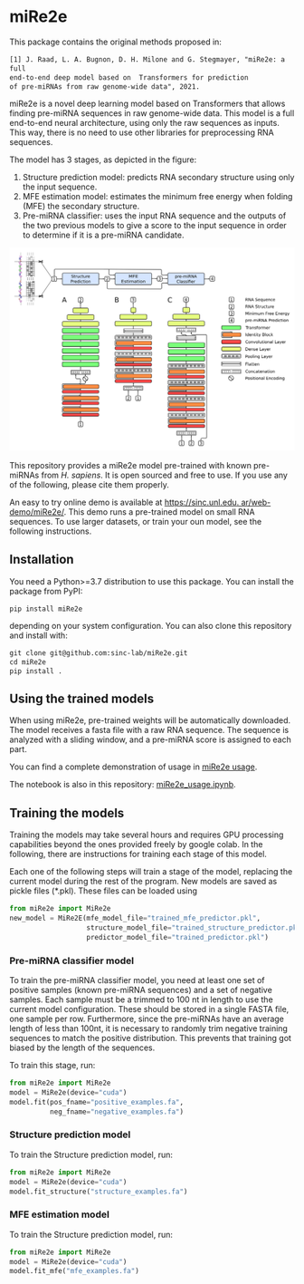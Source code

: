 # miRe2e

This package contains the original methods proposed in:

    [1] J. Raad, L. A. Bugnon, D. H. Milone and G. Stegmayer, "miRe2e: a full
    end-to-end deep model based on  Transformers for prediction
    of pre-miRNAs from raw genome-wide data", 2021.

miRe2e is a novel deep learning model based on Transformers that allows
finding  pre-miRNA sequences in raw genome-wide data. This model is a full
end-to-end neural architecture, using only the raw sequences as inputs.
This way, there is no need to use other libraries for preprocessing RNA sequences.

The model has 3 stages, as depicted in the figure:

1. Structure prediction model: predicts RNA secondary structure using only 
    the input  sequence.
2. MFE estimation model: estimates the minimum free energy when folding (MFE) the secondary  structure.
3. Pre-miRNA classifier: uses the input RNA sequence and the outputs of the two previous
  models to give a score to the input sequence in order to determine if it is a  pre-miRNA candidate.  
 
![Abstract](abstract.png)

This repository provides a miRe2e model pre-trained with known pre-miRNAs
from *H. sapiens*. It is open sourced and free to use. If you use any of
the following, please cite them properly. 

An easy to try online demo is available at [https://sinc.unl.edu.
ar/web-demo/miRe2e/](https://sinc.unl.edu.ar/web-demo/miRe2e/). This demo runs 
a pre-trained model on small RNA sequences. To use larger datasets, or 
train your oun model, see the following instructions.  

## Installation

You need a Python>=3.7 distribution to use this package. You can install
the package from PyPI:

    pip install miRe2e

depending on your system configuration. You can also clone this repository and install with:

    git clone git@github.com:sinc-lab/miRe2e.git
    cd miRe2e
    pip install .

## Using the trained models

When using miRe2e, pre-trained weights will be automatically downloaded.
The model receives a fasta file with a raw RNA sequence. The sequence is
analyzed with a sliding window, and a pre-miRNA score is assigned to each part. 

You can find a complete demonstration of usage in
[miRe2e usage](https://colab.research.google.com/drive/1xeOrjaYP150War9R-LsPpukpJ7_TV0sh#scrollTo=Uan5dhSzegA2).

The notebook is also in this repository: [miRe2e_usage.ipynb](miRe2e_usage.ipynb).

## Training the models

Training the models may take several hours and requires GPU processing 
capabilities beyond the ones provided freely by google colab.  In  the 
following, there are instructions for training each stage of this 
model. 

Each one of the following steps will train a stage of the model, replacing 
the current model during the rest of the program. New models are saved as 
pickle files (*.pkl). These files can be loaded using 

```python
from miRe2e import MiRe2e
new_model = MiRe2E(mfe_model_file="trained_mfe_predictor.pkl",
                   structure_model_file="trained_structure_predictor.pkl",
                   predictor_model_file="trained_predictor.pkl")
```

  
### Pre-miRNA classifier model

To train the pre-miRNA classifier model, you need at least one set of 
positive samples (known pre-miRNA sequences) and a set of negative samples. 
Each sample must be a trimmed to 100 nt in length to use the current 
model configuration. These should be stored in a single FASTA file, one sample 
per row.  Furthermore, since the pre-miRNAs have an average length of less 
than 100nt, it is  necessary to randomly trim negative training sequences 
to match the positive distribution.  This prevents that training got  
biased by 
the length of the sequences.          

To train this stage, run:

```python
from miRe2e import MiRe2e
model = MiRe2e(device="cuda")
model.fit(pos_fname="positive_examples.fa", 
          neg_fname="negative_examples.fa")
```

### Structure prediction model

To train the Structure prediction model, run:
```python
from miRe2e import MiRe2e
model = MiRe2e(device="cuda")
model.fit_structure("structure_examples.fa")
```

### MFE estimation model

To train the Structure prediction model, run:
```python
from miRe2e import MiRe2e
model = MiRe2e(device="cuda")
model.fit_mfe("mfe_examples.fa")
```
